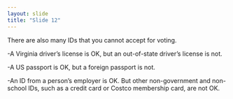 ```yaml
---
layout: slide
title: "Slide 12"
---
```


There are also many IDs that you cannot accept for voting.

-A Virginia driver’s license is OK, but an out-of-state driver’s license is not.

-A US passport is OK, but a foreign passport is not.

-An ID from a person’s employer is OK. But other non-government and non-school IDs, such as a credit card or Costco membership card, are not OK.
